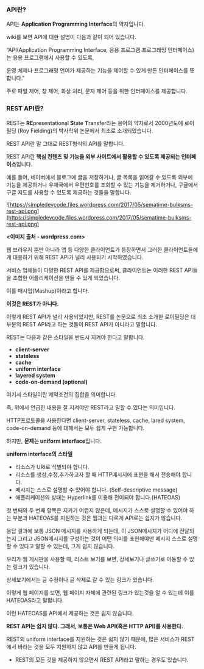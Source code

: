 ### **API란?**

API는 **Application Programming Interface**의 약자입니다.

wiki를 보면 API에 대한 설명이 다음과 같이 되어 있습니다.

“API(Application Programming Interface, 응용 프로그램 프로그래밍 인터페이스)는 응용 프로그램에서 사용할 수 있도록,

운영 체제나 프로그래밍 언어가 제공하는 기능을 제어할 수 있게 만든 인터페이스를 뜻합니다."

주로 파일 제어, 창 제어, 화상 처리, 문자 제어 등을 위한 인터페이스를 제공합니다.

### **REST API란?**

REST는 **RE**presentational **S**tate **T**ransfer라는 용어의 약자로서 2000년도에 로이 필딩 (Roy Fielding)의 박사학위 논문에서 최초로 소개되었습니다.

REST API란 말 그대로 REST형식의 API를 말합니다.

REST API란 **핵심 컨텐츠 및 기능을 외부 사이트에서 활용할 수 있도록 제공되는 인터페이스**입니다.

예를 들어, 네이버에서 블로그에 글을 저장하거나, 글 목록을 읽어갈 수 있도록 외부에 기능을 제공하거나 우체국에서 우편번호를 조회할 수 있는 기능을 제거하거나, 구글에서 구글 지도를 사용할 수 있도록 제공하는 것들을 말합니다.

![https://simpledevcode.files.wordpress.com/2017/05/sematime-bulksms-rest-api.png](https://simpledevcode.files.wordpress.com/2017/05/sematime-bulksms-rest-api.png)

**<이미지 출처 - wordpress.com>**

웹 브라우저 뿐만 아니라 앱 등 다양한 클라이언트가 등장하면서 그러한 클라이언트들에게 대응하기 위해 REST API가 널리 사용되기 시작하였습니다.

서비스 업체들이 다양한 REST API를 제공함으로써, 클라이언트는 이러한 REST API들을 조합한 어플리케이션을 만들 수 있게 되었습니다.

이를 매시업(Mashup)이라고 합니다.

**이것은 REST가 아니다.**

이렇게 REST API가 널리 사용되었지만, REST를 논문으로 최초 소개한 로이필딩은 대부분의 REST API라고 하는 것들이 REST API가 아니라고 말합니다.

REST는 다음과 같은 스타일을 반드시 지켜야 한다고 말합니다.

- **client-server**
- **stateless**
- **cache**
- **uniform interface**
- **layered system**
- **code-on-demand (optional)**

여기서 스타일이란 제약조건의 집합을 의미합니다.

즉, 위에서 언급한 내용을 잘 지켜야만 REST라고 말할 수 있다는 의미입니다.

HTTP프로토콜을 사용한다면 client-server, stateless, cache, lared system, code-on-demand 등에 대해서는 모두 쉽게 구현 가능합니다.

하지만, **문제는 uniform interface**입니다.

**uniform interface의 스타일**

- 리소스가 URI로 식별되야 합니다.
- 리소스를 생성,수정,추가하고자 할 때 HTTP메시지에 표현을 해서 전송해야 합니다.
- 메시지는 스스로 설명할 수 있어야 합니다. (Self-descriptive message)
- 애플리케이션의 상태는 Hyperlink를 이용해 전이되야 합니다.(HATEOAS)

첫 번째와 두 번째 항목은 지키기 어렵지 않은데, 메시지가 스스로 설명할 수 있어야 하는 부분과 HATEOAS를 지원하는 것은 웹과는 다르게 API로는 쉽지가 않습니다.

응답 결과에 보통 JSON 메시지를 사용하게 되는데, 이 JSON메시지가 어디에 전달되는지 그리고 JSON메시지를 구성하는 것이 어떤 의미를 표현해야만 메시지 스스로 설명할 수 있다고 말할 수 있는데, 그게 쉽지 않습니다.

우리가 웹 게시판을 사용할 때, 리스트 보기를 보면, 상세보기나 글쓰기로 이동할 수 있는 링크가 있습니다.

상세보기에서는 글 수정이나 글 삭제로 갈 수 있는 링크가 있습니다.

이렇게 웹 페이지를 보면, 웹 페이지 자체에 관련된 링크가 있는것을 알 수 있는데 이를 HATEOAS라고 말합니다.

이런 HATEOAS를 API에서 제공하는 것은 쉽지 않습니다.

**REST API는 쉽지 않다. 그래서, 보통은 Web API(혹은 HTTP API)를 사용한다.**

REST의 uniform interface를 지원하는 것은 쉽지 않기 때문에, 많은 서비스가 REST에서 바라는 것을 모두 지원하지 않고 API를 만들게 됩니다.

- REST의 모든 것을 제공하지 않으면서 REST API라고 말하는 경우도 있습니다.